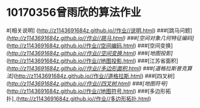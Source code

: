 10170356曾雨欣的算法作业
================
#[相关说明] (http://z1143691684z.github.io//作业//说明.html)
###[跳马问题]_(http://z1143691684z.github.io//作业//跳马.html)
###[空间对象几何特征编码]_(http://z1143691684z.github.io//作业//空间编码.html)
###[空间变换]_(http://z1143691684z.github.io//作业//空间变换.html)
###[地图投影]_(http://z1143691684z.github.io//作业//地图投影.html)
###[江苏省面积]_(http://z1143691684z.github.io//作业//多边形面积.html)
###[道格拉斯普克算法]_(http://z1143691684z.github.io//作业//道格拉斯.html)
###[四叉树]_(http://z1143691684z.github.io//作业//四叉树.html)
###[地图符号]_(http://z1143691684z.github.io//作业//地图符号.html)
###[多边形拓扑]_(http://z1143691684z.github.io//作业//多边形拓扑.html)
